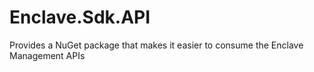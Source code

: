 # Enclave.Sdk.API
Provides a NuGet package that makes it easier to consume the Enclave Management APIs
